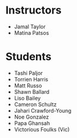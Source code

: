 # Instructors

- Jamal Taylor
- Matina Patsos

# Students

- Tashi Paljor
- Torrien Harris
- Matt Russo
- Shawn Ballard
- Liso Bailey
- Cameron Schultz
- Jahari Crawford-Young
- Noe Gonzalez
- Papa Ghansah
- Victorious Foulks (Vic)
